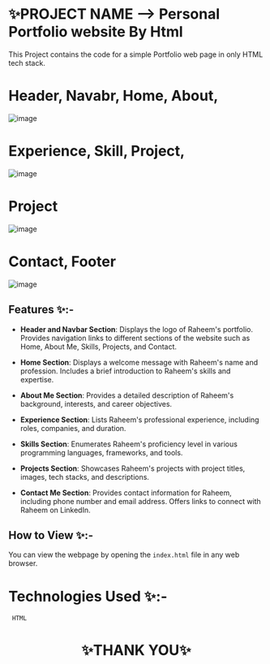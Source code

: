 
# ✨PROJECT NAME --> Personal Portfolio website By Html
This Project contains the code for a simple Portfolio web page in only HTML tech stack.

# Header, Navabr, Home, About,
![image](https://github.com/sigma-webdev/PROJECT_PRO/assets/107506646/cc0fb046-16d0-4142-a866-4892f7d3290c)

 #  Experience, Skill, Project,
![image](https://github.com/sigma-webdev/PROJECT_PRO/assets/107506646/009f8515-617d-4e0d-8528-cec30896f1e4)

# Project
![image](https://github.com/sigma-webdev/PROJECT_PRO/assets/107506646/22e25568-5aa1-417b-8f43-fb1b07f58903)

# Contact, Footer
![image](https://github.com/sigma-webdev/PROJECT_PRO/assets/107506646/9f4d2cfc-6958-4c51-bfb9-b0c2ae1057d0)



## Features ✨:-
- **Header and Navbar Section**:
Displays the logo of Raheem's portfolio.
Provides navigation links to different sections of the website such as Home, About Me, Skills, Projects, and Contact.

- **Home Section**:
Displays a welcome message with Raheem's name and profession.
Includes a brief introduction to Raheem's skills and expertise.

- **About Me Section**:
Provides a detailed description of Raheem's background, interests, and career objectives.

- **Experience Section**:
Lists Raheem's professional experience, including roles, companies, and duration.

- **Skills Section**:
Enumerates Raheem's proficiency level in various programming languages, frameworks, and tools.

- **Projects Section**:
Showcases Raheem's projects with project titles, images, tech stacks, and descriptions.

- **Contact Me Section**:
Provides contact information for Raheem, including phone number and email address.
Offers links to connect with Raheem on LinkedIn.



## How to View ✨:-

You can view the webpage by opening the `index.html` file in any web browser.


# Technologies Used ✨:-
     HTML




<h1 align = "center"> ✨THANK YOU✨ </h1>
